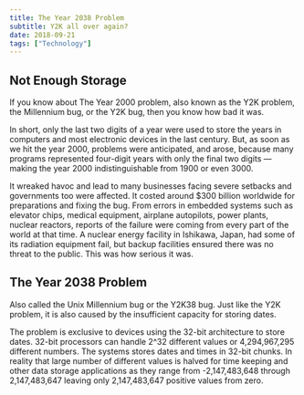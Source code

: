 ```yaml
---
title: The Year 2038 Problem
subtitle: Y2K all over again?
date: 2018-09-21
tags: ["Technology"]
---
```


## Not Enough Storage
If you know about The Year 2000 problem, also known as the Y2K problem, the Millennium bug, or the Y2K bug, then you know how bad it was.

In short, only the last two digits of a year were used to store the years in computers and most electronic devices in the last century. But, as soon as we hit the year 2000, problems were anticipated, and arose, because many programs represented four-digit years with only the final two digits — making the year 2000 indistinguishable from 1900 or even 3000.

It wreaked havoc and lead to many businesses facing severe setbacks and governments too were affected. It costed around $300 billion worldwide for preparations and fixing the bug. From errors in embedded systems such as elevator chips, medical equipment, airplane autopilots, power plants, nuclear reactors, reports of the failure were coming from every part of the world at that time. A nuclear energy facility in Ishikawa, Japan, had some of its radiation equipment fail, but backup facilities ensured there was no threat to the public. This was how serious it was.

## The Year 2038 Problem
Also called the Unix Millennium bug or the Y2K38 bug. Just like the Y2K problem, it is also caused by the insufficient capacity for storing dates.

The problem is exclusive to devices using the 32-bit architecture to store dates. 32-bit processors can handle 2^32 different values or 4,294,967,295 different numbers. The systems stores dates and times in 32-bit chunks. In reality that large number of different values is halved for time keeping and other data storage applications as they range from -2,147,483,648 through 2,147,483,647 leaving only 2,147,483,647 positive values from zero.
